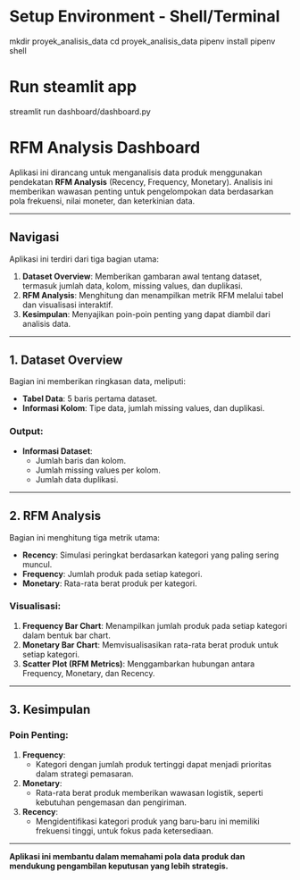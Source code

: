 # Setup Environment - Shell/Terminal

mkdir proyek_analisis_data
cd proyek_analisis_data
pipenv install
pipenv shell

# Run steamlit app

streamlit run dashboard/dashboard.py

# RFM Analysis Dashboard

Aplikasi ini dirancang untuk menganalisis data produk menggunakan pendekatan **RFM Analysis** (Recency, Frequency, Monetary). Analisis ini memberikan wawasan penting untuk pengelompokan data berdasarkan pola frekuensi, nilai moneter, dan keterkinian data.

---

## Navigasi

Aplikasi ini terdiri dari tiga bagian utama:

1. **Dataset Overview**: Memberikan gambaran awal tentang dataset, termasuk jumlah data, kolom, missing values, dan duplikasi.
2. **RFM Analysis**: Menghitung dan menampilkan metrik RFM melalui tabel dan visualisasi interaktif.
3. **Kesimpulan**: Menyajikan poin-poin penting yang dapat diambil dari analisis data.

---

## 1. Dataset Overview

Bagian ini memberikan ringkasan data, meliputi:

- **Tabel Data**: 5 baris pertama dataset.
- **Informasi Kolom**: Tipe data, jumlah missing values, dan duplikasi.

### Output:

- **Informasi Dataset**:
  - Jumlah baris dan kolom.
  - Jumlah missing values per kolom.
  - Jumlah data duplikasi.

---

## 2. RFM Analysis

Bagian ini menghitung tiga metrik utama:

- **Recency**: Simulasi peringkat berdasarkan kategori yang paling sering muncul.
- **Frequency**: Jumlah produk pada setiap kategori.
- **Monetary**: Rata-rata berat produk per kategori.

### Visualisasi:

1. **Frequency Bar Chart**:
   Menampilkan jumlah produk pada setiap kategori dalam bentuk bar chart.
2. **Monetary Bar Chart**:
   Memvisualisasikan rata-rata berat produk untuk setiap kategori.
3. **Scatter Plot (RFM Metrics)**:
   Menggambarkan hubungan antara Frequency, Monetary, dan Recency.

---

## 3. Kesimpulan

### Poin Penting:

1. **Frequency**:
   - Kategori dengan jumlah produk tertinggi dapat menjadi prioritas dalam strategi pemasaran.
2. **Monetary**:
   - Rata-rata berat produk memberikan wawasan logistik, seperti kebutuhan pengemasan dan pengiriman.
3. **Recency**:
   - Mengidentifikasi kategori produk yang baru-baru ini memiliki frekuensi tinggi, untuk fokus pada ketersediaan.

---

**Aplikasi ini membantu dalam memahami pola data produk dan mendukung pengambilan keputusan yang lebih strategis.**

